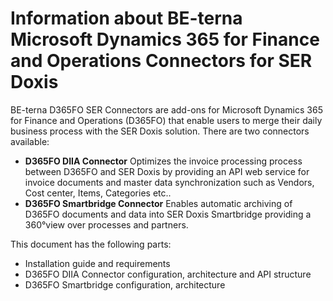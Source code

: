 # Information about BE-terna Microsoft Dynamics 365 for Finance and Operations Connectors for SER Doxis
BE-terna D365FO SER Connectors are add-ons for Microsoft Dynamics 365 for Finance and Operations (D365FO) that enable users to merge their daily business process with the SER Doxis solution. There are two connectors available:
* **D365FO DIIA Connector**
Optimizes the invoice processing process between D365FO and SER Doxis by providing an API web service for invoice documents and master data synchronization such as Vendors, Cost center, Items, Categories etc..
* **D365FO Smartbridge Connector**
Enables automatic archiving of D365FO documents and data into SER Doxis Smartbridge providing a 360°view over processes and partners.

This document has the following parts:
* Installation guide and requirements
* D365FO DIIA Connector configuration, architecture and API structure 
* D365FO Smartbridge configuration, architecture

